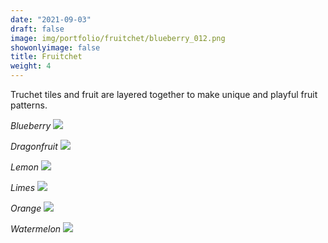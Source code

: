 ```yaml
---
date: "2021-09-03"
draft: false
image: img/portfolio/fruitchet/blueberry_012.png
showonlyimage: false
title: Fruitchet
weight: 4
---
```

Truchet tiles and fruit are layered together to make unique and playful fruit patterns.

<!--more-->

*Blueberry*
![](/img/portfolio/fruitchet/blueberry_012.png)

*Dragonfruit*
![](/img/portfolio/fruitchet/dragonfruit_005.png)

*Lemon*
![](/img/portfolio/fruitchet/lemon_020.png)

*Limes*
![](/img/portfolio/fruitchet/limes_020.png)

*Orange*
![](/img/portfolio/fruitchet/orange_02_007.png)

*Watermelon*
![](/img/portfolio/fruitchet/watermelon_009.png)
